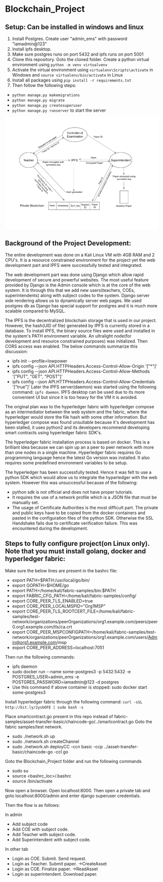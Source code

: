 # Blockchain_Project

## Setup: Can be installed in windows and linux
1. Install Postgres. Create user "admin_ems" with password "iamadmin@123"
2. Install ipfs desktop.
3. Make sure postgres runs on port 5432 and ipfs runs on port 5001
4. Clone this repository. Goto the cloned folder. Create a python virtual environment using `` python -m venv virtualvenv ``
5. Activate the virtual environment using `` virtualenv\Scripts\activate `` in Windows and `` source virtualenv/bin/activate `` in Linux
6. Install all packages using `` pip install -r requirements.txt ``
7. Then follow the following steps:
- ``python manage.py makemigrations``
- ``python manage.py migrate``
- ``python manage.py createsuperuser``
- ``python manage.py runserver`` to start the server

![Image of Flow Chart](https://raw.githubusercontent.com/TXH2020/Blockchain_Project/main/Blockchain_Project.png)

## Background of the Project Development:
The entire development was done on a Kali Linux VM with 4GB RAM and 2 CPU's. It is a resource constrained environment for the project yet the web development part and IPFS were successfully tested and integrated.

The web development part was done using Django which allow rapid development of secure and powerful websites. The most useful feature provided by Django is the Admin console which is at the core of the web system. It is through this that we add new users(teachers, COEs, superintendents) along with subject codes to the system. Django server side rendering allows us to dynamically server web pages.
We used postgres db as Django has special support for postgres and it is much more scalable compared to MySQL.

The IPFS is the decentralized blockchain storage that is used in our project. However, the hash(UID of file) generated by IPFS is currently stored in a database. To install IPFS, the binary source files were used and installed in the system's PATH environment variable. An ultralight node(for development and resource constrained purposes) was initialized. Then CORS access was enabled. The below commands summarize this discussion:
- ipfs init --profile=lowpower
- ipfs config --json API.HTTPHeaders.Access-Control-Allow-Origin '["*"]'
- ipfs config --json API.HTTPHeaders.Access-Control-Allow-Methods '["PUT", "GET", "POST"]'
- ipfs config --json API.HTTPHeaders.Access-Control-Allow-Credentials '["true"]'
Later the IPFS server(daemon) was started using the following command: `` ipfs daemon ``. IPFS desktop can be used due to its more convenient UI but since it is too heavy for the VM it is avoided.

The original plan was to the hyperledger fabric with hyperledger compose as an intermediator between the web system and the fabric, where the hyperledger would store the file hash with some other information. But hyperledger compose was found unsuitable because it's development has been stalled, it uses python2 and its developers recommend developing smart contracts using hyperledger fabric SDK's.

The hyperledger fabric installation process is based on docker. This is a brilliant idea because we can spin up an a peer to peer network with more than one nodes in a single machine. Hyperledger fabric requires Go programming language hence the latest Go version was installed. It also requires some predefined environment variables to be setup.

The hyperledger has been successfully tested. Hence it was felt to use a python SDK which would allow us to integrate the hyperledger with the web system. However this was unsuccessful because of the following:
- python sdk is not official and does not have proper tutorials.
- It requires the use of a network profile which is a JSON file that must be manually set.
- The usage of Certificate Authorities is the most difficult part. The private and public keys have to be copied from the docker containers and pasted in the configuration files of the python SDK. Otherwise the SSL Handshake fails due to certificate verification failure. This was encountered during the development.

## Steps to fully configure project(on Linux only). Note that you must install golang, docker and hyperledger fabric:

Make sure the below lines are present in the bashrc file:
- export PATH=$PATH:/usr/local/go/bin/
- export GOPATH=$HOME/go
- export PATH=/home/kali/fabric-samples/bin:$PATH
- export FABRIC_CFG_PATH=/home/kali/fabric-samples/config/
- export CORE_PEER_TLS_ENABLED=true
- export CORE_PEER_LOCALMSPID="Org1MSP"
- export CORE_PEER_TLS_ROOTCERT_FILE=/home/kali/fabric-samples/test-network/organizations/peerOrganizations/org1.example.com/peers/peer0.org1.example.com/tls/ca.crt
- export CORE_PEER_MSPCONFIGPATH=/home/kali/fabric-samples/test-network/organizations/peerOrganizations/org1.example.com/users/Admin@org1.example.com/msp
- export CORE_PEER_ADDRESS=localhost:7051

Then run the following commands:
- ipfs daemon
- sudo docker run --name some-postgres3 -p 5432:5432 -e POSTGRES_USER=admin_ems -e POSTGRES_PASSWORD=iamadmin@123 -d postgres
- Use this command if above container is stopped: sudo docker start some-postgres3

Install hyperledger fabric through the following command: ``curl -sSL http://bit.ly/2ysbOFE | sudo bash -s``

Place smartcontract.go present in this repo instead of fabric-samples/asset-transfer-basic/chaincode-go/../smartcontract.go
Goto the fabric samples/test network.
- sudo ./network.sh up
- sudo ./network.sh createChannel
- sudo ./network.sh deployCC  -ccn basic -ccp ../asset-transfer-basic/chaincode-go -ccl go

Goto the Blockchain_Project folder and run the following commands
- sudo su
- source <bashrc_loc>/.bashrc
- source <virtualenv>/bin/activate

Now open a browser. Open localhost:8000. Then open a private tab and goto localhost:8000/admin and enter django superuser credentials.

Then the flow is as follows:

In admin
- Add subject code
- Add COE with subject code.
- Add Teacher with subject code.
- Add Superintendent with subject code.

In other tab
- Login as COE. Submit. Send request.
- Login as Teacher. Submit paper.  ->CreateAsset
- Login as COE. Finalize paper.    ->ReadAsset
- Login as superintendent. Download paper.
